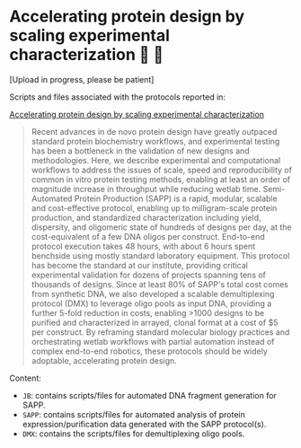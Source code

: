 # Accelerating protein design by scaling experimental characterization :robot: :dna:

[Upload in progress, please be patient]

Scripts and files associated with the protocols reported in:

[Accelerating protein design by scaling experimental characterization](https://www.biorxiv.org/content/10.1101/2025.08.05.668824v1)

> Recent advances in de novo protein design have greatly outpaced standard protein biochemistry workflows, and experimental testing has been a bottleneck in the validation of new designs and methodologies. Here, we describe experimental and computational workflows to address the issues of scale, speed and reproducibility of common in vitro protein testing methods, enabling at least an order of magnitude increase in throughput while reducing wetlab time. Semi-Automated Protein Production (SAPP) is a rapid, modular, scalable and cost-effective protocol, enabling up to milligram-scale protein production, and standardized characterization including yield, dispersity, and oligomeric state of hundreds of designs per day, at the cost-equivalent of a few DNA oligos per construct. End-to-end protocol execution takes 48 hours, with about 6 hours spent benchside using mostly standard laboratory equipment. This protocol has become the standard at our institute, providing critical experimental validation for dozens of projects spanning tens of thousands of designs. Since at least 80% of SAPP's total cost comes from synthetic DNA, we also developed a scalable demultiplexing protocol (DMX) to leverage oligo pools as input DNA, providing a further 5-fold reduction in costs, enabling >1000 designs to be purified and characterized in arrayed, clonal format at a cost of $5 per construct. By reframing standard molecular biology practices and orchestrating wetlab workflows with partial automation instead of complex end-to-end robotics, these protocols should be widely adoptable, accelerating protein design.

Content:
- `JB`: contains scripts/files for automated DNA fragment generation for SAPP.
- `SAPP`: contains scripts/files for automated analysis of protein expression/purification data generated with the SAPP protocol(s).
- `DMX`: contains the scripts/files for demultiplexing oligo pools.


